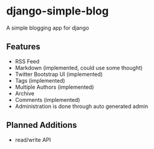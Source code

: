 django-simple-blog
==================

A simple blogging app for django

Features
--------

* RSS Feed 
* Markdown (implemented, could use some thought)
* Twitter Bootstrap UI (implemented)
* Tags (implemented) 
* Multiple Authors (implemented)
* Archive 
* Comments (implemented)
* Administration is done through auto generated admin

Planned Additions
-----------------
* read/write API